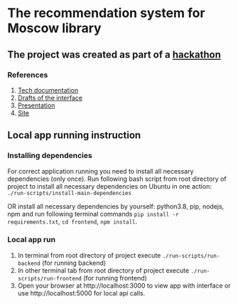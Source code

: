 # The recommendation system for Moscow library
## The project was created as part of a [hackathon](https://leaders2021.innoagency.ru/)

### References
1. [Tech documentation](https://docs.google.com/document/d/1-P_eh0A3zyvD_QDpySUOEnNnpMI2gmuP5tEX6U6eaqI/edit)
2. [Drafts of the interface](https://www.figma.com/file/qCCjWhQe4eN9AReOgzGKrt/Library-%2F-Hackaton-%2F-RecSys?node-id=0%3A1)
3. [Presentation](https://docs.google.com/presentation/d/1vILvRbiWEYGSg7-cRUg88iBYqWKaj0ZGXEksY_YuFOY/edit#slide=id.gf751429f91_4_72)
4. [Site](https://svetlanatselikova.github.io/library-app/)


## Local app running instruction

### Installing dependencies
For correct application running you need to install all necessary dependencies (only once). Run following bash script from root directory of project to install all necessary dependencies on Ubuntu in one action:
 `./run-scripts/install-main-dependencies`

OR install all necessary dependencies by yourself: python3.8, pip, nodejs, npm and run following terminal commands `pip install -r requirements.txt`, `cd frontend`, `npm install`.

### Local app run
1. In terminal from root directory of project execute `./run-scripts/run-backend` (for running backend)
2. In other terminal tab from root directory of project execute `./run-scripts/run-frontend` (for running frontend)
3. Open your browser at http://localhost:3000 to view app with interface or use http://localhost:5000 for local api calls.
